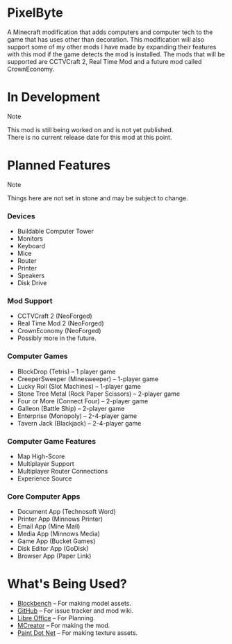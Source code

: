 # PixelByte
A Minecraft modification that adds computers and computer tech to the game that has uses other than decoration. 
This modification will also support some of my other mods I have made by expanding their features with this mod if the game detects the mod is installed. 
The mods that will be supported are CCTVCraft 2, Real Time Mod and a future mod called CrownEconomy. 

# In Development
> [!NOTE]
> This mod is still being worked on and is not yet published.  
> There is no current release date for this mod at this point.

# Planned Features
> [!NOTE]
> Things here are not set in stone and may be subject to change.

### Devices
- Buildable Computer Tower
- Monitors
- Keyboard
- Mice
- Router
- Printer
- Speakers
- Disk Drive
### Mod Support
- CCTVCraft 2 (NeoForged)
- Real Time Mod 2 (NeoForged)
- CrownEconomy (NeoForged)
- Possibly more in the future.
### Computer Games
- BlockDrop (Tetris) – 1 player game
- CreeperSweeper (Minesweeper) – 1-player game
- Lucky Roll (Slot Machines) – 1-player game
- Stone Tree Metal (Rock Paper Scissors) – 2-player game
- Four or More (Connect Four) – 2-player game
- Galleon (Battle Ship) – 2-player game
- Enterprise (Monopoly) – 2-4-player game
- Tavern Jack (Blackjack) – 2-4-player game
### Computer Game Features
- Map High-Score
- Multiplayer Support
- Multiplayer Router Connections
- Experience Source
### Core Computer Apps
- Document App (Technosoft Word)
- Printer App (Minnows Printer)
- Email App (Mine Mail)
- Media App (Minnows Media)
- Game App (Bucket Games)
- Disk Editor App (GoDisk)
- Browser App (Paper Link)

# What's Being Used?
- [Blockbench](https://www.blockbench.net/) – For making model assets.
- [GitHub](https://github.com/) – For issue tracker and mod wiki.
- [Libre Office](https://www.libreoffice.org/) – For Planning.
- [MCreator](https://mcreator.net/) – For making the mod.
- [Paint Dot Net](https://getpaint.net/) – For making texture assets.
